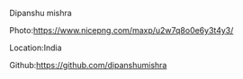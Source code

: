 Dipanshu mishra

Photo:https://www.nicepng.com/maxp/u2w7q8o0e6y3t4y3/

Location:India

Github:https://github.com/dipanshumishra

